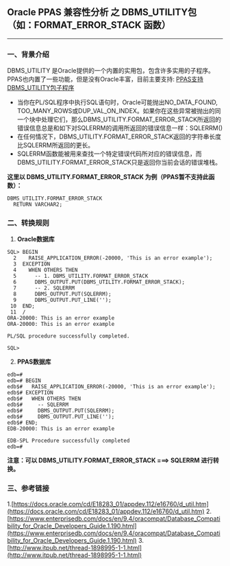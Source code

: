 ## Oracle PPAS 兼容性分析 之  DBMS_UTILITY包（如：FORMAT_ERROR_STACK 函数）
---

### 一、背景介绍
DBMS_UTILITY 是Oracle提供的一个内置的实用包，包含许多实用的子程序。PPAS也内置了一些功能，但是没有Oracle丰富，目前主要支持: [PPAS支持DBMS_UTILITY包子程序](https://www.enterprisedb.com/docs/en/9.4/oracompat/Database_Compatibility_for_Oracle_Developers_Guide.1.190.html)

+ 当你在PL/SQL程序中执行SQL语句时，Oracle可能抛出NO_DATA_FOUND, TOO_MANY_ROWS或DUP_VAL_ON_INDEX。如果你在这些异常被抛出的同一个块中处理它们，那么DBMS_UTILITY.FORMAT_ERROR_STACK所返回的错误信息总是和如下对SQLERRM的调用所返回的错误信息一样：SQLERRM()
+ 在任何情况下，DBMS_UTILITY.FORMAT_ERROR_STACK返回的字符串长度比SQLERRM所返回的更长。
+ SQLERRM函数能被用来查找一个特定错误代码所对应的错误信息，而DBMS_UTILITY.FORMAT_ERROR_STACK只是返回你当前会话的错误堆栈。

**这里以 DBMS_UTILITY.FORMAT_ERROR_STACK 为例（PPAS暂不支持此函数）：**
```
DBMS_UTILITY.FORMAT_ERROR_STACK 
  RETURN VARCHAR2;
```

### 二、转换规则
1. **Oracle数据库**
```
SQL> BEGIN
  2    RAISE_APPLICATION_ERROR(-20000, 'This is an error example');
  3  EXCEPTION
  4    WHEN OTHERS THEN 
  5      -- 1. DBMS_UTILITY.FORMAT_ERROR_STACK
  6      DBMS_OUTPUT.PUT(DBMS_UTILITY.FORMAT_ERROR_STACK);
  7      -- 2. SQLERRM
  8      DBMS_OUTPUT.PUT(SQLERRM);  
  9      DBMS_OUTPUT.PUT_LINE('');
 10  END;
 11  /
ORA-20000: This is an error example
ORA-20000: This is an error example

PL/SQL procedure successfully completed.

SQL> 
```

2. **PPAS数据库**
```
edb=# 
edb=# BEGIN
edb$#   RAISE_APPLICATION_ERROR(-20000, 'This is an error example');
edb$# EXCEPTION
edb$#   WHEN OTHERS THEN 
edb$#     -- SQLERRM 
edb$#     DBMS_OUTPUT.PUT(SQLERRM);  
edb$#     DBMS_OUTPUT.PUT_LINE('');
edb$# END;
EDB-20000: This is an error example

EDB-SPL Procedure successfully completed
edb=# 

```

**注意：可以 DBMS_UTILITY.FORMAT_ERROR_STACK ===> SQLERRM  进行转换。**

### 三、参考链接
1.[https://docs.oracle.com/cd/E18283_01/appdev.112/e16760/d_util.htm](https://docs.oracle.com/cd/E18283_01/appdev.112/e16760/d_util.htm)
2.[https://www.enterprisedb.com/docs/en/9.4/oracompat/Database_Compatibility_for_Oracle_Developers_Guide.1.190.html](https://www.enterprisedb.com/docs/en/9.4/oracompat/Database_Compatibility_for_Oracle_Developers_Guide.1.190.html)
3.[http://www.itpub.net/thread-1898995-1-1.html](http://www.itpub.net/thread-1898995-1-1.html)
